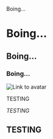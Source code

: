 
Boing...
# Boing... #
## Boing... ##
### Boing... ###

![Link to avatar](nyje.github.io/Nigel2019.png)

TESTING

*TESTING*
## TESTING ##

